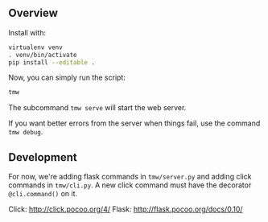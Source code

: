 ## Overview
Install with:

```bash
virtualenv venv
. venv/bin/activate
pip install --editable .
```

Now, you can simply run the script:

```bash
tmw
```

The subcommand ``tmw serve`` will start the web server.

If you want better errors from the server when things fail, use the command ``tmw debug``.


## Development

For now, we're adding flask commands in ``tmw/server.py`` and adding click commands in ``tmw/cli.py``. A new click command must have the decorator ``@cli.command()`` on it.

Click: http://click.pocoo.org/4/
Flask: http://flask.pocoo.org/docs/0.10/

